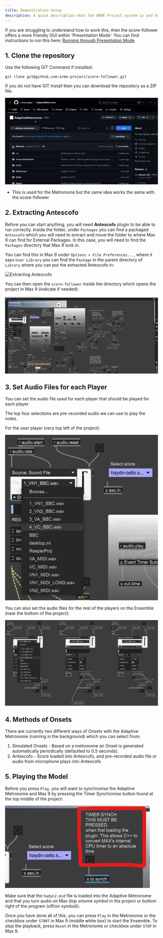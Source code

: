 ```yaml
---
title: Demonstration Setup
description: A quick description what the ARME Project system is and how it is used.
---
```


If you are struggling to understand how to work this, then the score-follower offers a more friendly GUI within 'Presentation Mode'. You can find instructions to run this here: [Running through Presentation Mode](./max-msp-patch/demo-presentation-mode)
## 1. Clone the repository

Use the following GIT Command if installed:

```
git clone git@github.com:arme-project/score-follower.git
```

If you do not have GIT Install then you can download the repository as a ZIP file:

![Downloading the Metronome](../../../assets/juce-plugin/downloading-metronome.gif)

- This is used for the Metronome but the same idea works the same with the score-follower

## 2. Extracting Antescofo

Before you can start anything, you will need **Antescofo** plugin to be able to run correctly. Inside the folder, under `Packages` you can find a packaged `Antescofo` which you will need to extract and move the folder to where Max 9 can find for External Packages. In this case, you will need to find the `Packages` directory that Max 9 look in.

You can find this in Max 9 under `Options > File Preferences...`, where it says `User Library` you can find the `Package` in the parent directory of `Library` where you can put the extracted Antescofo in:

![Extracting Antescofo](../../../assets/max-msp/antescofo.gif)

You can then open the `score-follower` inside the directory which opens the project in Max 9 (indicate if needed):

![Opening score-follower in Max](../../../assets/max-msp/max_opening.png)

## 3. Set Audio Files for each Player

You can set the audio file used for each player that should be played for each player.

The top four selections are pre-recorded audio we can use to play the notes.

For the user player (very top left of the project):

![Setting Audio Files for User Player](../../../assets/max-msp/setting_main_player.png)

You can also set the audio files for the rest of the players on the Ensemble (near the bottom of the project):

![Setting Audio Files for other players](../../../assets/max-msp/setting_player_audios.png)

## 4. Methods of Onsets

There are currently two different ways of Onsets with the Adaptive Metronome (running in the background) which you can select from:

1. Simulated Onsets - Based on a metronome an Onset is generated automatically periodically (defaulted to 0.5 seconds).
2. Antescofo - Score loaded into Antescofo, and pre-recorded audio file or audio from microphone plays into Antescofo

## 5. Playing the Model

Before you press `Play`, you will want to synchronise the Adaptive Metronome and Max 9 by pressing the Timer Synchronise button found at the top middle of the project:

![Synchronise](../../../assets/max-msp/synchronise.png)

Make sure that the `hadyn2.mid` file is loaded into the Adaptive Metronome and that you turn audio on Max (top volume symbol in the project or bottom right of the program (off/on symbol)).

Once you have done all of this, you can press `Play` in the Metronome or the checkbox under `START` in Max 9 (middle white box) to start the Ensemble. To stop the playback, press `Reset` in the Metronome or checkbox under `STOP` in Max 9.
